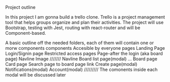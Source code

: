 Project outline

In this project I am gonna build a trello clone. Trello is a project management tool that helps groups organize and plan their activities.
The project will use Bootstrap, testing with Jest, routing with react-router and will be Component-based.

A basic outline off the needed folders, each of them will contain one or morw components
components
Accesible by everyone pages
Landing Page
Login/Signin page
Restricted access pages
Page-after the login (aka board page)
Navline
Image
/////// Navline
Board list page(modal)
...
Board page
Card page
Search page
to board page link
Create page(modal)
Notifications(modal)
Account(modal)
/////////
The comonents inside each modal will be discussed later
